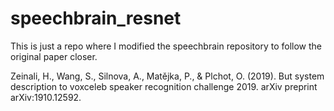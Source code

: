 # speechbrain_resnet

This is just a repo where I modified the speechbrain repository to follow the original paper closer.

 Zeinali, H., Wang, S., Silnova, A., Matějka, P., & Plchot, O. (2019). But system description
to voxceleb speaker recognition challenge 2019. arXiv preprint arXiv:1910.12592.